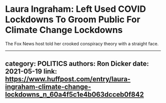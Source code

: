 # Laura Ingraham: Left Used  COVID Lockdowns To Groom Public For Climate Change Lockdowns

The Fox News host told her crooked conspiracy theory with a straight face.

---
category: POLITICS
authors: Ron Dicker
date: 2021-05-19
link: https://www.huffpost.com/entry/laura-ingraham-climate-change-lockdowns_n_60a4f5c1e4b063dcceb0f842
---
